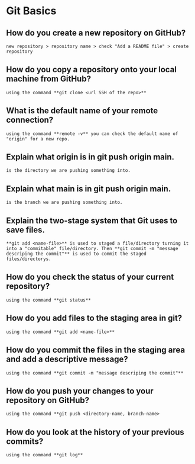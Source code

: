 # Git Basics

## How do you create a new repository on GitHub?
    new repository > repository name > check "Add a README file" > create repository
## How do you copy a repository onto your local machine from GitHub?
    using the command **git clone <url SSH of the repo>**
## What is the default name of your remote connection?
    using the command **remote -v** you can check the default name of "origin" for a new repo. 

## Explain what origin is in git push origin main.
    is the directory we are pushing something into.

## Explain what main is in git push origin main.
    is the branch we are pushing something into.

## Explain the two-stage system that Git uses to save files.
    **git add <name-file>** is used to staged a file/directory turning it into a "commitable" file/directory. Then **git commit -m "message descriping the commit"** is used to commit the staged files/directorys.  

## How do you check the status of your current repository?
    using the command **git status**

## How do you add files to the staging area in git?
    using the command **git add <name-file>**

## How do you commit the files in the staging area and add a descriptive message?
    using the command **git commit -m "message descriping the commit"**

## How do you push your changes to your repository on GitHub?
    using the command **git push <directory-name, branch-name>

## How do you look at the history of your previous commits?
    using the command **git log** 